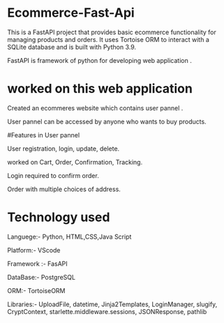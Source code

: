 # Ecommerce-Fast-Api
This is a FastAPI project that provides basic ecommerce functionality for managing products and orders. It uses Tortoise ORM to interact with a SQLite database and is built with Python 3.9.

FastAPI is framework of python for developing web application .

# worked on this web application
Created an ecommeres website which contains user pannel .

User pannel can be accessed by anyone who wants to buy products.


#Features in User pannel

User registration, login, update, delete.

worked on Cart, Order, Confirmation, Tracking.

Login required to confirm order.

Order with multiple choices of address.


# Technology used 
Languege:- Python, HTML,CSS,Java Script

Platform:- VScode

Framework :- FasAPI

DataBase:- PostgreSQL

ORM:- TortoiseORM

Libraries:- UploadFile, datetime, Jinja2Templates, LoginManager, slugify, CryptContext, starlette.middleware.sessions, JSONResponse, pathlib
